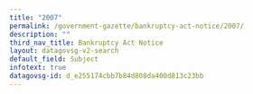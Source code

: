 ```yaml
---
title: "2007"
permalink: /government-gazette/bankruptcy-act-notice/2007/
description: ""
third_nav_title: Bankruptcy Act Notice
layout: datagovsg-v2-search
default_field: Subject
infotext: true
datagovsg-id: d_e255174cbb7b84d808da400d813c23bb
---
```

